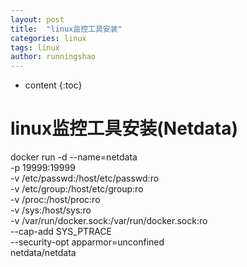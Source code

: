 ```yaml
---
layout: post
title:  "linux监控工具安装"
categories: linux
tags: linux
author: runningshao
---
```


* content
{:toc}

# linux监控工具安装(Netdata)

docker run -d --name=netdata \
  -p 19999:19999 \
  -v /etc/passwd:/host/etc/passwd:ro \
  -v /etc/group:/host/etc/group:ro \
  -v /proc:/host/proc:ro \
  -v /sys:/host/sys:ro \
  -v /var/run/docker.sock:/var/run/docker.sock:ro \
  --cap-add SYS_PTRACE \
  --security-opt apparmor=unconfined \
  netdata/netdata


